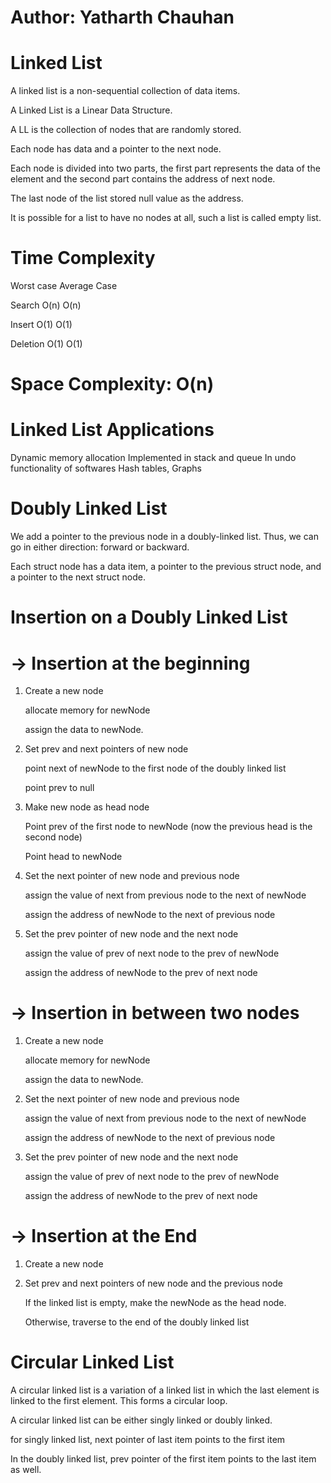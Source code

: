 # Author: Yatharth Chauhan

# Linked List

A linked list is a non-sequential collection of data items.

A Linked List is a Linear Data Structure.

A LL is the collection of nodes that are randomly stored.

Each node has data and a pointer to the next node.

Each node is divided into two parts, the first part represents the data of the element and the second part contains the address of next node.

The last node of the list stored null value as the address.

It is possible for a list to have no nodes at all, such a list is called empty list.

# Time Complexity

Worst case Average Case

Search O(n) O(n)

Insert O(1) O(1)

Deletion O(1) O(1)

# Space Complexity: O(n)

# Linked List Applications

Dynamic memory allocation
Implemented in stack and queue
In undo functionality of softwares
Hash tables, Graphs

# Doubly Linked List

We add a pointer to the previous node in a doubly-linked list. Thus, we can go in either direction: forward or backward.

Each struct node has a data item, a pointer to the previous struct node, and a pointer to the next struct node.

# Insertion on a Doubly Linked List

# -> Insertion at the beginning

1. Create a new node

   allocate memory for newNode

   assign the data to newNode.

2. Set prev and next pointers of new node

   point next of newNode to the first node of the doubly linked list

   point prev to null

3. Make new node as head node

   Point prev of the first node to newNode (now the previous head is the second node)

   Point head to newNode

4. Set the next pointer of new node and previous node

   assign the value of next from previous node to the next of newNode

   assign the address of newNode to the next of previous node

5. Set the prev pointer of new node and the next node

   assign the value of prev of next node to the prev of newNode

   assign the address of newNode to the prev of next node

# -> Insertion in between two nodes

1. Create a new node

   allocate memory for newNode

   assign the data to newNode.

2. Set the next pointer of new node and previous node

   assign the value of next from previous node to the next of newNode

   assign the address of newNode to the next of previous node

3. Set the prev pointer of new node and the next node

   assign the value of prev of next node to the prev of newNode

   assign the address of newNode to the prev of next node

# -> Insertion at the End

1. Create a new node

2. Set prev and next pointers of new node and the previous node

   If the linked list is empty, make the newNode as the head node.

   Otherwise, traverse to the end of the doubly linked list

# Circular Linked List

A circular linked list is a variation of a linked list in which the last element is linked to the first element. This forms a circular loop.

A circular linked list can be either singly linked or doubly linked.

for singly linked list, next pointer of last item points to the first item

In the doubly linked list, prev pointer of the first item points to the last item as well.
